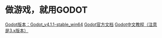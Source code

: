# 做游戏，就用GODOT
[Godot版本：Godot_v4.1.1-stable_win64](https://godotengine.org/)
[Godot官方文档](https://docs.godotengine.org/en/stable/tutorials/scripting/gdscript/ "其实看引擎内置文档也很方便")
[Godot中文教程（注意是3.x版本）](https://github.com/zfoo-project/godot-start/tree/main)
